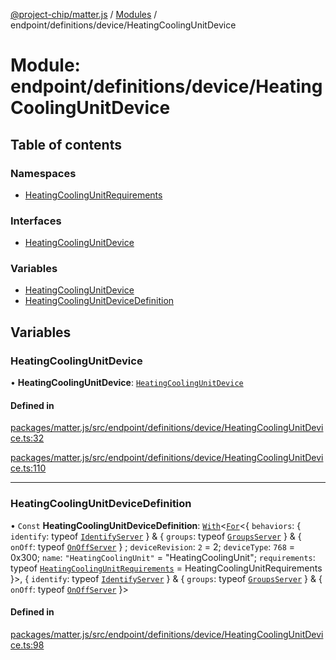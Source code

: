 [@project-chip/matter.js](../README.md) / [Modules](../modules.md) / endpoint/definitions/device/HeatingCoolingUnitDevice

# Module: endpoint/definitions/device/HeatingCoolingUnitDevice

## Table of contents

### Namespaces

- [HeatingCoolingUnitRequirements](endpoint_definitions_device_HeatingCoolingUnitDevice.HeatingCoolingUnitRequirements.md)

### Interfaces

- [HeatingCoolingUnitDevice](../interfaces/endpoint_definitions_device_HeatingCoolingUnitDevice.HeatingCoolingUnitDevice.md)

### Variables

- [HeatingCoolingUnitDevice](endpoint_definitions_device_HeatingCoolingUnitDevice.md#heatingcoolingunitdevice)
- [HeatingCoolingUnitDeviceDefinition](endpoint_definitions_device_HeatingCoolingUnitDevice.md#heatingcoolingunitdevicedefinition)

## Variables

### HeatingCoolingUnitDevice

• **HeatingCoolingUnitDevice**: [`HeatingCoolingUnitDevice`](../interfaces/endpoint_definitions_device_HeatingCoolingUnitDevice.HeatingCoolingUnitDevice.md)

#### Defined in

[packages/matter.js/src/endpoint/definitions/device/HeatingCoolingUnitDevice.ts:32](https://github.com/project-chip/matter.js/blob/c0d55745d5279e16fdfaa7d2c564daa31e19c627/packages/matter.js/src/endpoint/definitions/device/HeatingCoolingUnitDevice.ts#L32)

[packages/matter.js/src/endpoint/definitions/device/HeatingCoolingUnitDevice.ts:110](https://github.com/project-chip/matter.js/blob/c0d55745d5279e16fdfaa7d2c564daa31e19c627/packages/matter.js/src/endpoint/definitions/device/HeatingCoolingUnitDevice.ts#L110)

___

### HeatingCoolingUnitDeviceDefinition

• `Const` **HeatingCoolingUnitDeviceDefinition**: [`With`](node_export._internal_.md#with)\<[`For`](behavior_cluster_export._internal_.EndpointType.md#for)\<\{ `behaviors`: \{ `identify`: typeof [`IdentifyServer`](behavior_definitions_identify_export.IdentifyServer.md)  } & \{ `groups`: typeof [`GroupsServer`](../classes/behavior_definitions_groups_export.GroupsServer.md)  } & \{ `onOff`: typeof [`OnOffServer`](behavior_definitions_on_off_export.OnOffServer.md)  } ; `deviceRevision`: ``2`` = 2; `deviceType`: ``768`` = 0x300; `name`: ``"HeatingCoolingUnit"`` = "HeatingCoolingUnit"; `requirements`: typeof [`HeatingCoolingUnitRequirements`](endpoint_definitions_device_HeatingCoolingUnitDevice.HeatingCoolingUnitRequirements.md) = HeatingCoolingUnitRequirements }\>, \{ `identify`: typeof [`IdentifyServer`](behavior_definitions_identify_export.IdentifyServer.md)  } & \{ `groups`: typeof [`GroupsServer`](../classes/behavior_definitions_groups_export.GroupsServer.md)  } & \{ `onOff`: typeof [`OnOffServer`](behavior_definitions_on_off_export.OnOffServer.md)  }\>

#### Defined in

[packages/matter.js/src/endpoint/definitions/device/HeatingCoolingUnitDevice.ts:98](https://github.com/project-chip/matter.js/blob/c0d55745d5279e16fdfaa7d2c564daa31e19c627/packages/matter.js/src/endpoint/definitions/device/HeatingCoolingUnitDevice.ts#L98)
